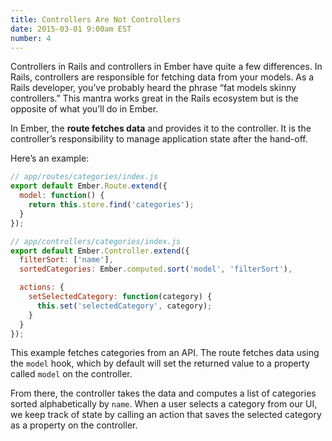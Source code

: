 ```yaml
---
title: Controllers Are Not Controllers
date: 2015-03-01 9:00am EST
number: 4
---
```


Controllers in Rails and controllers in Ember have quite a few differences. In Rails, controllers are responsible for fetching data from your models. As a Rails developer, you’ve probably heard the phrase “fat models skinny controllers.” This mantra works great in the Rails ecosystem but is the opposite of what you’ll do in Ember.

In Ember, the **route fetches data** and provides it to the controller. It is the controller’s responsibility to manage application state after the hand-off.

Here’s an example:

~~~ javascript
// app/routes/categories/index.js
export default Ember.Route.extend({
  model: function() {
    return this.store.find('categories');
  }
});

// app/controllers/categories/index.js
export default Ember.Controller.extend({
  filterSort: ['name'],
  sortedCategories: Ember.computed.sort('model', 'filterSort'),

  actions: {
    setSelectedCategory: function(category) {
      this.set('selectedCategory', category);
    }
  }
});
~~~

This example fetches categories from an API. The route fetches data using the `model` hook, which by default will set the returned value to a property called `model` on the controller.

From there, the controller takes the data and computes a list of categories sorted alphabetically by `name`. When a user selects a category from our UI, we keep track of state by calling an action that saves the selected category as a property on the controller.
